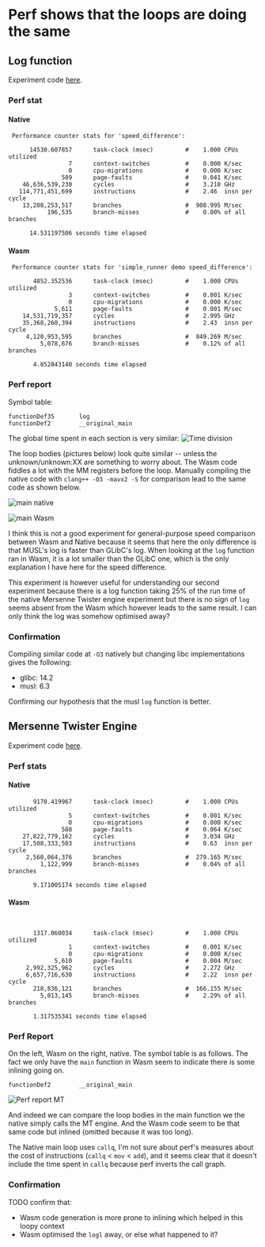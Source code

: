 # Perf shows that the loops are doing the same

## Log function

Experiment code [here](../../func/demo/log_difference.cpp).

### Perf stat

#### Native

```
 Performance counter stats for 'speed_difference':

      14530.607857      task-clock (msec)         #    1.000 CPUs utilized
                 7      context-switches          #    0.000 K/sec
                 0      cpu-migrations            #    0.000 K/sec
               589      page-faults               #    0.041 K/sec
    46,636,539,230      cycles                    #    3.210 GHz
   114,771,451,699      instructions              #    2.46  insn per cycle
    13,208,253,517      branches                  #  908.995 M/sec
           196,535      branch-misses             #    0.00% of all branches

      14.531197506 seconds time elapsed
```

#### Wasm

```
 Performance counter stats for 'simple_runner demo speed_difference':

       4852.352536      task-clock (msec)         #    1.000 CPUs utilized
                 3      context-switches          #    0.001 K/sec
                 0      cpu-migrations            #    0.000 K/sec
             5,611      page-faults               #    0.001 M/sec
    14,531,719,357      cycles                    #    2.995 GHz
    35,368,260,394      instructions              #    2.43  insn per cycle
     4,120,953,595      branches                  #  849.269 M/sec
         5,078,676      branch-misses             #    0.12% of all branches

       4.852843140 seconds time elapsed
```

### Perf report

Symbol table:
```
functionDef35       log
functionDef2        __original_main
```

The global time spent in each section is very similar:
![Time division](time-division.png)

The loop bodies (pictures below) look quite similar -- unless the unknown/unknown:XX are something to worry about. The Wasm code 
fiddles a lot with the MM registers before the loop. Manually compiling the native code with `clang++ -O3 -mavx2 -S` for comparison lead
to the same code as shown below.

![main native](main-native.png)

![main Wasm](main-wasm.png)

I think this is not a good experiment for general-purpose speed comparison between Wasm and Native because it seems that
here the only difference is that MUSL's log is faster than GLibC's log. When looking at the `log` function ran in Wasm,
it is a lot smaller than the GLibC one, which is the only explanation I have here for the speed difference.

This experiment is however useful for understanding our second experiment because there is a log function taking 25% of
the run time of the native Mersenne Twister engine experiment but there is no sign of `log` seems absent from the Wasm
which however leads to the same result. I can only think the log was somehow optimised away?

### Confirmation

Compiling similar code at `-O3` natively but changing libc implementations gives the following:
* glibc: 14.2
* musl: 6.3

Confirming our hypothesis that the musl `log` function is better.

## Mersenne Twister Engine

Experiment code [here](../../func/demo/mt_difference.cpp).

### Perf stats

#### Native


```
       9170.419967      task-clock (msec)         #    1.000 CPUs utilized
                 5      context-switches          #    0.001 K/sec
                 0      cpu-migrations            #    0.000 K/sec
               588      page-faults               #    0.064 K/sec
    27,822,779,162      cycles                    #    3.034 GHz
    17,508,333,503      instructions              #    0.63  insn per cycle
     2,560,064,376      branches                  #  279.165 M/sec
         1,122,999      branch-misses             #    0.04% of all branches

       9.171005174 seconds time elapsed

```

#### Wasm

```


       1317.060034      task-clock (msec)         #    1.000 CPUs utilized
                 1      context-switches          #    0.001 K/sec
                 0      cpu-migrations            #    0.000 K/sec
             5,610      page-faults               #    0.004 M/sec
     2,992,325,962      cycles                    #    2.272 GHz
     6,657,716,630      instructions              #    2.22  insn per cycle
       218,836,121      branches                  #  166.155 M/sec
         5,013,145      branch-misses             #    2.29% of all branches

       1.317535341 seconds time elapsed
```


###  Perf Report

On the left, Wasm on the right, native. The symbol table is as follows. The
fact we only have the `main` function in Wasm seem to indicate there is some
inlining going on.
```
functionDef2        __original_main
```

![Perf report MT](mt-time.png)

And indeed we can compare the loop bodies in the main function we the native simply
calls the MT engine. And the Wasm code seem to be that same code but inlined (omitted
because it was too long).

The Native main loop uses `callq`, I'm not sure about perf's measures about the cost
of instructions (`callq` < `mov` < `add`), and it seems clear that it doesn't include
the time spent in `callq` because perf inverts the call graph.

### Confirmation

TODO confirm that:
* Wasm code generation is more prone to inlining which helped in this loopy context
* Wasm optimised the `logl` away, or else what happened to it?

